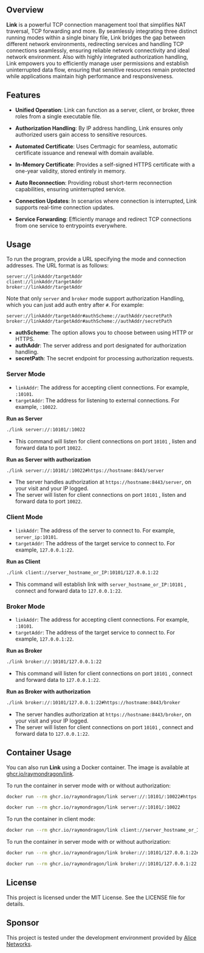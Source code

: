## Overview

**Link** is a powerful TCP connection management tool that simplifies NAT traversal, TCP forwarding and more. By seamlessly integrating three distinct running modes within a single binary file, Link bridges the gap between different network environments, redirecting services and handling TCP connections seamlessly, ensuring reliable network connectivity and ideal network environment. Also with highly integrated authorization handling, Link empowers you to efficiently manage user permissions and establish uninterrupted data flow, ensuring that sensitive resources remain protected while applications maintain high performance and responsiveness.

## Features

- **Unified Operation**: Link can function as a server, client, or broker, three roles from a single executable file.

- **Authorization Handling**: By IP address handling, Link ensures only authorized users gain access to sensitive resources.

- **Automated Certificate**: Uses Certmagic for seamless, automatic certificate issuance and renewal with domain available.

- **In-Memory Certificate**: Provides a self-signed HTTPS certificate with a one-year validity, stored entirely in memory.

- **Auto Reconnection**: Providing robust short-term reconnection capabilities, ensuring uninterrupted service.

- **Connection Updates**: In scenarios where connection is interrupted, Link supports real-time connection updates.

- **Service Forwarding**: Efficiently manage and redirect TCP connections from one service to entrypoints everywhere.

## Usage

To run the program, provide a URL specifying the mode and connection addresses. The URL format is as follows:

```
server://linkAddr/targetAddr
client://linkAddr/targetAddr
broker://linkAddr/targetAddr
```

Note that only `server` and  `broker` mode support authorization Handling, which you can just add auth entry after `#`. For example:

```
server://linkAddr/targetAddr#authScheme://authAddr/secretPath
broker://linkAddr/targetAddr#authScheme://authAddr/secretPath
```

- **authScheme**: The option allows you to choose between using HTTP or HTTPS.
- **authAddr**: The server address and port designated for authorization handling.
- **secretPath**: The secret endpoint for processing authorization requests.

### Server Mode

- `linkAddr`: The address for accepting client connections. For example, `:10101`.
- `targetAddr`: The address for listening to external connections. For example, `:10022`.

**Run as Server**

```bash
./link server://:10101/:10022
```

- This command will listen for client connections on port `10101` , listen and forward data to port `10022`.

**Run as Server with authorization**

```bash
./link server://:10101/:10022#https://hostname:8443/server
```

- The server handles authorization at `https://hostname:8443/server`, on your visit and your IP logged.
- The server will listen for client connections on port `10101` , listen and forward data to port `10022`.

### Client Mode

- `linkAddr`: The address of the server to connect to. For example, `server_ip:10101`.
- `targetAddr`: The address of the target service to connect to. For example, `127.0.0.1:22`.

**Run as Client**

```bash
./link client://server_hostname_or_IP:10101/127.0.0.1:22
```

- This command will establish link with `server_hostname_or_IP:10101` , connect and forward data to `127.0.0.1:22`.

### Broker Mode

- `linkAddr`: The address for accepting client connections. For example, `:10101`.
- `targetAddr`: The address of the target service to connect to. For example, `127.0.0.1:22`.

**Run as Broker**

```bash
./link broker://:10101/127.0.0.1:22
```

- This command will listen for client connections on port `10101` , connect and forward data to `127.0.0.1:22`.

**Run as Broker with authorization**

```bash
./link broker://:10101/127.0.0.1:22#https://hostname:8443/broker
```

- The server handles authorization at `https://hostname:8443/broker`, on your visit and your IP logged.
- The server will listen for client connections on port `10101` , connect and forward data to `127.0.0.1:22`.

## Container Usage

You can also run **Link** using a Docker container. The image is available at [ghcr.io/raymondragon/link](https://ghcr.io/raymondragon/link).

To run the container in server mode with or without authorization:

```bash
docker run --rm ghcr.io/raymondragon/link server://:10101/:10022#https://hostname:8443/server
```

```bash
docker run --rm ghcr.io/raymondragon/link server://:10101/:10022
```

To run the container in client mode:

```bash
docker run --rm ghcr.io/raymondragon/link client://server_hostname_or_IP:10101/127.0.0.1:22
```

To run the container in server mode with or without authorization:

```bash
docker run --rm ghcr.io/raymondragon/link broker://:10101/127.0.0.1:22#https://hostname:8443/broker
```

```bash
docker run --rm ghcr.io/raymondragon/link broker://:10101/127.0.0.1:22
```

## License

This project is licensed under the MIT License. See the LICENSE file for details.

## Sponsor

This project is tested under the development environment provided by [Alice Networks](https://alicenetworks.net).
